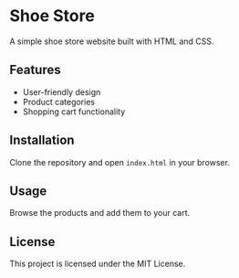 # Shoe Store
A simple shoe store website built with HTML and CSS.

## Features
- User-friendly design
- Product categories
- Shopping cart functionality

## Installation
Clone the repository and open `index.html` in your browser.

## Usage
Browse the products and add them to your cart.

## License
This project is licensed under the MIT License.
